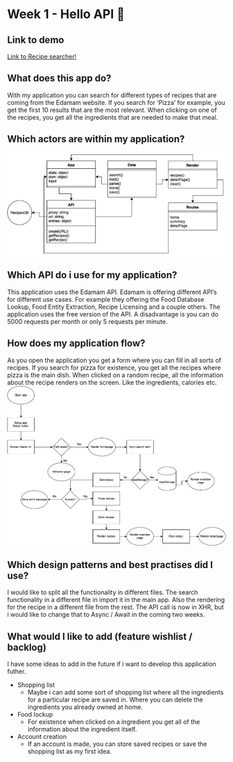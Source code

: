 # Week 1 - Hello API 🐒

## Link to demo
[Link to Recipe searcher!](https://tjebbemarchand.github.io/tjebbe-wafs.github.io/app/)

## What does this app do?
With my application you can search for different types of recipes that are coming from the Edamam website. If you search for ‘Pizza’ for example, you get the first 10 results that are the most relevant. When clicking on one of the recipes, you get all the ingredients that are needed to make that meal.

## Which actors are within my application?
![Actor Diagram](actor-diagram.jpg)

## Which API do i use for my application?
This application uses the Edamam API. Edamam is offering different API’s for different use cases. For example they offering the Food Database Lookup, Food Entity Extraction, Recipe Licensing and a couple others. The application uses the free version of the API. A disadvantage is you can do 5000 requests per month or only 5 requests per minute.

## How does my application flow?
As you open the application you get a form where you can fill in all sorts of recipes. If you search for pizza for existence, you get all the recipes where pizza is the main dish. When clicked on a random recipe, all the information about the recipe renders on the screen. Like the ingredients, calories etc.
![Interaction Diagram](interaction-diagram.jpg)

## Which design patterns and best practises did I use?
I would like to split all the functionality in different files. The search functionality in a different file in import it in the main app. Also the rendering for the recipe in a different file from the rest.
The API call is now in XHR, but i would like to change that to Async / Await in the coming two weeks.

## What would I like to add (feature wishlist / backlog)
I have some ideas to add in the future if i want to develop this application futher.
* Shopping list
  * Maybe i can add some sort of shopping list where all the ingredients for a particular recipe are saved in. Where you can delete the ingredients you already owned at home.
* Food lockup
  * For existence when clicked on a ingredient you get all of the information about the ingredient itself.
* Account creation
  * If an account is made, you can store saved recipes or save the shopping list as my first idea.